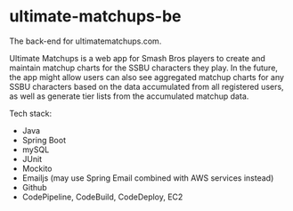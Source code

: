 # ultimate-matchups-be

The back-end for ultimatematchups.com.

Ultimate Matchups is a web app for Smash Bros players to create and maintain matchup charts for the SSBU characters they play. In the future, the app might allow users can also see aggregated matchup charts for any SSBU characters based on the data accumulated from all registered users, as well as generate tier lists from the accumulated matchup data.

Tech stack:
- Java
- Spring Boot
- mySQL
- JUnit
- Mockito
- Emailjs (may use Spring Email combined with AWS services instead)
- Github
- CodePipeline, CodeBuild, CodeDeploy, EC2

